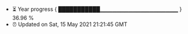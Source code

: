 - ⏳ Year progress { ███████████▁▁▁▁▁▁▁▁▁▁▁▁▁▁▁▁▁▁▁ } 36.96 %
- ⏰ Updated on Sat, 15 May 2021 21:21:45 GMT

